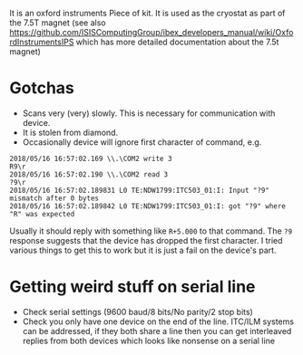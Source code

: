 It is an oxford instruments Piece of kit. It is used as the cryostat as part of the 7.5T magnet (see also https://github.com/ISISComputingGroup/ibex_developers_manual/wiki/OxfordInstrumentsIPS which has more detailed documentation about the 7.5t magnet)

# Gotchas

- Scans very (very) slowly. This is necessary for communication with device.
- It is stolen from diamond.
- Occasionally device will ignore first character of command, e.g.

```
2018/05/16 16:57:02.169 \\.\COM2 write 3
R9\r
2018/05/16 16:57:02.190 \\.\COM2 read 3
?9\r
2018/05/16 16:57:02.189831 L0 TE:NDW1799:ITC503_01:I: Input "?9" mismatch after 0 bytes
2018/05/16 16:57:02.189842 L0 TE:NDW1799:ITC503_01:I: got "?9" where "R" was expected
```

Usually it should reply with something like `R+5.000` to that command. The `?9` response suggests that the device has dropped the first character. I tried various things to get this to work but it is just a fail on the device's part.

# Getting weird stuff on serial line

- Check serial settings (9600 baud/8 bits/No parity/2 stop bits)
- Check you only have one device on the end of the line. ITC/ILM systems can be addressed, if they both share a line then you can get interleaved replies from both devices which looks like nonsense on a serial line
